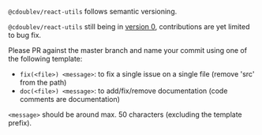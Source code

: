 
`@cdoublev/react-utils` follows semantic versioning.

`@cdoublev/react-utils` still being in [version 0](https://semver.org/#spec-item-4), contributions are yet limited to bug fix.

Please PR against the master branch and name your commit using one of the following template:

- `fix(<file>) <message>`: to fix a single issue on a single file (remove 'src' from the path)
- `doc(<file>) <message>`: to add/fix/remove documentation (code comments are documentation)

`<message>` should be around max. 50 characters (excluding the template prefix).
